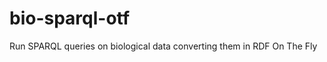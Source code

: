 bio-sparql-otf
==============

Run SPARQL queries on biological data converting them in RDF On The Fly 

